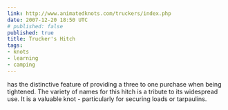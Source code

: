 ```yaml
---
link: http://www.animatedknots.com/truckers/index.php
date: 2007-12-20 18:50 UTC
# published: false
published: true
title: Trucker's Hitch
tags:
- knots
- learning
- camping
---
```


has the distinctive feature of providing a three to one purchase when being tightened. The variety of names for this hitch is a tribute to its widespread use. It is a valuable knot - particularly for securing loads or tarpaulins.

